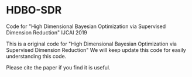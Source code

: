# HDBO-SDR
Code for "High Dimensional Bayesian Optimization via Supervised Dimension Reduction" IJCAI 2019

This is a original code for "High Dimensional Bayesian Optimization via Supervised Dimension Reduction"
We will keep update this code for easily understanding this code.

Please cite the paper if you find it is useful.
